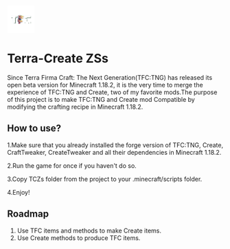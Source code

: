 ![Alt icon](TCZs.png)
# Terra-Create ZSs

Since Terra Firma Craft: The Next Generation(TFC:TNG) has released its open beta version for Minecraft 1.18.2, it is the very time to merge the experience of TFC:TNG and Create, two of my favorite mods.The purpose of this project is to make TFC:TNG and Create mod Compatible by modifying the crafting recipe in Minecraft 1.18.2.

## How to use?

1.Make sure that you already installed the forge version of TFC:TNG, Create, CraftTweaker, CreateTweaker and all their dependencies in Minecraft 1.18.2.

2.Run the game for once if you haven't do so.

3.Copy TCZs folder from the project to your .minecraft/scripts folder.

4.Enjoy!

## Roadmap
1. Use TFC items and methods to make Create items.
2. Use Create methods to produce TFC items. 
